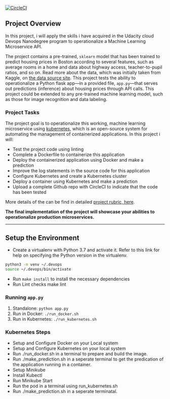 [![CircleCI](https://dl.circleci.com/status-badge/img/gh/Peculiar907/microservice-projects/tree/master.svg?style=svg)](https://dl.circleci.com/status-badge/redirect/gh/Peculiar907/microservice-projects/tree/master)

## Project Overview

In this project, i will apply the skills i have acquired in the Udacity cloud Devops Nanodegree program to operationalize a Machine Learning Microservice API. 

The project contains a pre-trained, `sklearn` model that has been trained to predict housing prices in Boston according to several features, such as average rooms in a home and data about highway access, teacher-to-pupil ratios, and so on.  Read more about the data, which was initially taken from Kaggle, on [the data source site](https://www.kaggle.com/c/boston-housing). This project tests the ability to operationalize a Python flask app—in a provided file, `app.py`—that serves out predictions (inference) about housing prices through API calls. This project could be extended to any pre-trained machine learning model, such as those for image recognition and data labeling.

### Project Tasks

The project goal is to operationalize this working, machine learning microservice using [kubernetes](https://kubernetes.io/), which is an open-source system for automating the management of containerized applications. In this project i will:
* Test the project code using linting
* Complete a Dockerfile to containerize this application
* Deploy the containerized application using Docker and make a prediction
* Improve the log statements in the source code for this application
* Configure Kubernetes and create a Kubernetes cluster
* Deploy a container using Kubernetes and make a prediction
* Upload a complete Github repo with CircleCI to indicate that the code has been tested

More details of the  can be find in  detailed [project rubric, here](https://review.udacity.com/#!/rubrics/2576/view).

**The final implementation of the project will showcase your abilities to operationalize production microservices.**

---

## Setup the Environment

* Create a virtualenv with Python 3.7 and activate it. Refer to this link for help on specifying the Python version in the virtualenv. 
```bash
python3 -m venv ~/.devops
source ~/.devops/bin/activate


```
* Run `make install` to install the necessary dependencies
* Run Lint checks
 make lint


### Running `app.py`

1. Standalone:  `python app.py`
2. Run in Docker:  `./run_docker.sh`
3. Run in Kubernetes:  `./run_kubernetes.sh`

### Kubernetes Steps

* Setup and Configure Docker on your Local system
* Setup and Configure Kubernetes on your local system
* Run ./run_docker.sh in a terminal to prepare and build the image.
* Run ./make_prediction.sh in a seperate terminal to get the predication of the application running in a container.
* Setup Minikube
* Install Kubectl
* Run Minikube Start
* Run the pod in a terminal using run_kubernetes.sh
* Run ./make_prediction.sh in a seperate terminatal.
